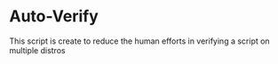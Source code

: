 # Auto-Verify
This script is create to reduce the human efforts in verifying a script on multiple distros
